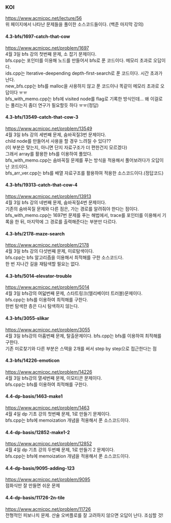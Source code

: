 ### KOI
https://www.acmicpc.net/lecture/56    
위 페이지에서 나타난 문제들을 풀이한 소스코드들이다.
(백준 마지막 강의)

#### 4.3-bfs/1697-catch-that-cow
https://www.acmicpc.net/problem/1697    
4월 3일 bfs 강의 첫번째 문제, 소 잡기 문제이다.    
bfs.cpp는 포인터를 이용해 노드를 만들어서 bfs로 푼 코드이다. 메모리 초과로 오답이다.    
ids.cpp는 Iterative-deepending depth-first-search로 푼 코드이다. 시간 초과가 난다.    
new_bfs.cpp는 bfs를 malloc을 사용하지 않고 푼 코드이나 똑같이 메모리 초과로 오답이다 ㅠㅠ    
bfs_with_memo.cpp는 bfs에 visited node를 flag로 기록한 방식인데... 왜 이걸로는 풀리는지 좀더 연구가 필요할듯 하다 ㅠㅠ(정답)

#### 4.3-bfs/13549-catch-that-cow-3
https://www.acmicpc.net/problem/13549    
4월 3일 bfs 강의 세번째 문제, 숨바꼭질3번 문제이다.    
child node를 만들어서 사용을 할 경우 느려질 수 있다??    
(이 부분은 맞는지, 아니면 단지 자료구조가 더 편한건지 모르겠다)    
그래서 array를 활용한 bfs를 이용하여 풀었다.    
bfs_with_memo.cpp는 숨바꼭질 문제를 푸는 방식을 적용해서 풀어보려다가 오답이 난 코드이다.    
bfs_arr_ver.cpp는 bfs를 배열 자료구조를 활용하여 적용한 소스코드이다.(정답코드) 

#### 4.3-bfs/19313-catch-that-cow-4
https://www.acmicpc.net/problem/13913     
4월 3일 bfs 강의 네번째 문제, 숨바꼭질4번 문제이다.    
기존의 숨바꼭질 문제와 다른 점은, 가는 경로를 알려줘야 한다는 점이다.    
bfs_with_memo.cpp는 1697번 문제를 푸는 해법에서, trace를 포인터를 이용해서 기록을 한 뒤, 마지막에 그 경로를 출력해준다는 부분만 다르다.    

#### 4.3-bfs/2178-maze-search
https://www.acmicpc.net/problem/2178     
4월 3일 bfs 강의 다섯번째 문제, 미로탐색이다.    
bfs.cpp는 bfs 알고리즘을 이용해서 최적해를 구한 소스코드다.    
한 번 지나간 길을 재탐색할 필요는 없다.        

#### 4.3-bfs/5014-elevator-trouble
https://www.acmicpc.net/problem/5014    
4월 3일 bfs강의 여덟번째 문제, 스타트링크(엘리베이터 트러블)문제이다.    
bfs.cpp는 bfs를 이용하여 최적해를 구한다.    
한번 탐색한 층은 다시 탐색하지 않는다.

#### 4.3-bfs/3055-slikar
https://www.acmicpc.net/problem/3055    
4월 3일 bfs강의 아홉번째 문제, 탈출문제이다.
bfs.cpp는 bfs를 이용하여 최적해를 구한다.    
기존 미로찾기와 다른 부분은 스택을 2개를 써서 step by step으로 접근한다는 점

#### 4.3-bfs/14226-emoticon
https://www.acmicpc.net/problem/14226    
4월 3일 bfs강의 열세번째 문제, 이모티콘 문제이다.    
bfs.cpp는 bfs를 이용하여 최적해를 구한다.

#### 4.4-dp-basis/1463-make1
https://www.acmicpc.net/problem/1463    
4월 4일 dp 기초 강의 첫번째 문제, 1로 만들기 문제이다.    
bfs.cpp는 bfs에 memoization 개념을 적용해서 푼 소스코드이다.

#### 4.4-dp-basis/12852-make1-2
https://www.acmicpc.net/problem/12852    
4월 4일 dp 기초 강의 두번째 문제, 1로 만들기 2 문제이다.    
bfs.cpp는 bfs에 memoization 개념을 적용해서 푼 소스코드이다.

#### 4.4-dp-basis/9095-adding-123
https://www.acmicpc.net/problem/9095    
점화식만 잘 만들면 쉬운 문제    

#### 4.4-dp-basis/11726-2n-tile
https://www.acmicpc.net/problem/11726    
전형적인 피보나치 문제. 산술 오버플로를 잘 고려하지 않으면 오답이 난다. 조심할 것!
